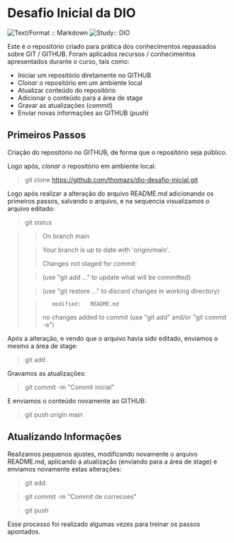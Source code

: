 # Desafio Inicial da DIO

![Text/Format :: Markdown](https://img.shields.io/badge/Format-Markdown-yellowgreen) ![Study:: DIO](https://img.shields.io/badge/StudyOn-DIO-blue)

Este é o repositório criado para prática dos conhecimentos repassados sobre GIT / GITHUB. Foram aplicados recursos / conhecimentos apresentados durante o curso, tais como:

- Iniciar um repositório diretamente no GITHUB
- *Clonar* o repositório em um ambiente local
- Atualizar conteúdo do repositório
- Adicionar o conteúdo para a área de stage
- Gravar as atualizações (*commit*)
- Enviar novas informações ao GITHUB (*push*)


## Primeiros Passos

Criação do repositório no GITHUB, de forma que o repositório seja público.

Logo após, *clonar* o repositório em ambiente local:
> git clone https://github.com/thomazs/dio-desafio-inicial.git

Logo após realizar a alteração do arquivo README.md adicionando os primeiros passos, salvando o arquivo, e na sequencia visualizamos o arquivo editado:
> git status

> > On branch main
> 
> > Your branch is up to date with 'origin/main'.
> > 
> > Changes not staged for commit:
> 
> >  (use "git add <file>..." to update what will be committed)
> 
> >  (use "git restore <file>..." to discard changes in working directory) 
> 
> >        modified:   README.md 
> > 
> > no changes added to commit (use "git add" and/or "git commit -a")
> > 


Após a alteração, e vendo que o arquivo havia sido editado, enviamos o mesmo a área de stage:
> git add . 


Gravamos as atualizações:
> git commit -m "Commit inicial"


E enviamos o conteúdo novamente ao GITHUB:
> git push origin main


## Atualizando Informações

Realizamos pequenos ajustes, modificando novamente o arquivo README.md, aplicando a atualização (enviando para a área de stage) e enviamos novamente estas alterações:
> git add .

> git commit -m "Commit de correcoes"

> git push 

Esse processo foi realizado algumas vezes para treinar os passos apontados. 
